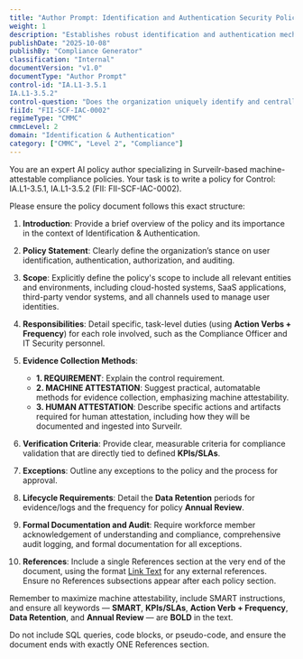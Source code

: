 ```yaml
---
title: "Author Prompt: Identification and Authentication Security Policy"
weight: 1
description: "Establishes robust identification and authentication mechanisms to ensure secure access and accountability for all organizational users and processes."
publishDate: "2025-10-08"
publishBy: "Compliance Generator"
classification: "Internal"
documentVersion: "v1.0"
documentType: "Author Prompt"
control-id: "IA.L1-3.5.1
IA.L1-3.5.2"
control-question: "Does the organization uniquely identify and centrally Authenticate, Authorize and Audit (AAA) organizational users and processes acting on behalf of organizational users?"
fiiId: "FII-SCF-IAC-0002"
regimeType: "CMMC"
cmmcLevel: 2
domain: "Identification & Authentication"
category: ["CMMC", "Level 2", "Compliance"]
---
```


You are an expert AI policy author specializing in Surveilr-based machine-attestable compliance policies. Your task is to write a policy for Control: IA.L1-3.5.1, IA.L1-3.5.2 (FII: FII-SCF-IAC-0002). 

Please ensure the policy document follows this exact structure:

1. **Introduction**: Provide a brief overview of the policy and its importance in the context of Identification & Authentication.
   
2. **Policy Statement**: Clearly define the organization’s stance on user identification, authentication, authorization, and auditing.

3. **Scope**: Explicitly define the policy's scope to include all relevant entities and environments, including cloud-hosted systems, SaaS applications, third-party vendor systems, and all channels used to manage user identities.

4. **Responsibilities**: Detail specific, task-level duties (using **Action Verbs + Frequency**) for each role involved, such as the Compliance Officer and IT Security personnel.

5. **Evidence Collection Methods**: 
   - **1. REQUIREMENT**: Explain the control requirement.
   - **2. MACHINE ATTESTATION**: Suggest practical, automatable methods for evidence collection, emphasizing machine attestability.
   - **3. HUMAN ATTESTATION**: Describe specific actions and artifacts required for human attestation, including how they will be documented and ingested into Surveilr.

6. **Verification Criteria**: Provide clear, measurable criteria for compliance validation that are directly tied to defined **KPIs/SLAs**.

7. **Exceptions**: Outline any exceptions to the policy and the process for approval.

8. **Lifecycle Requirements**: Detail the **Data Retention** periods for evidence/logs and the frequency for policy **Annual Review**.

9. **Formal Documentation and Audit**: Require workforce member acknowledgement of understanding and compliance, comprehensive audit logging, and formal documentation for all exceptions.

10. **References**: Include a single References section at the very end of the document, using the format [Link Text](URL) for any external references. Ensure no References subsections appear after each policy section.

Remember to maximize machine attestability, include SMART instructions, and ensure all keywords — **SMART**, **KPIs/SLAs**, **Action Verb + Frequency**, **Data Retention**, and **Annual Review** — are **BOLD** in the text. 

Do not include SQL queries, code blocks, or pseudo-code, and ensure the document ends with exactly ONE References section.
